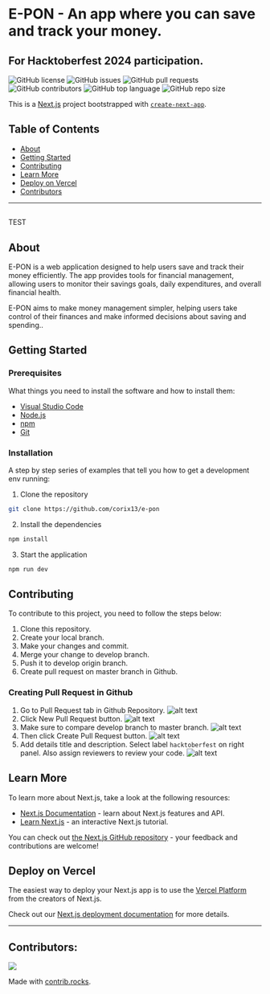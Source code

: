 # E-PON - An app where you can save and track your money.

## For Hacktoberfest 2024 participation. 

![GitHub license](https://img.shields.io/github/license/corix13/e-pon)
![GitHub issues](https://img.shields.io/github/issues/corix13/e-pon)
![GitHub pull requests](https://img.shields.io/github/issues-pr/corix13/e-pon)
![GitHub contributors](https://img.shields.io/github/contributors/corix13/e-pon)
![GitHub top language](https://img.shields.io/github/languages/top/corix13/e-pon)
![GitHub repo size](https://img.shields.io/github/repo-size/corix13/e-pon)

This is a [Next.js](https://nextjs.org) project bootstrapped with [`create-next-app`](https://nextjs.org/docs/app/api-reference/cli/create-next-app).

## Table of Contents
- [About](#about)
- [Getting Started](#getting-started)
- [Contributing](#contributing)
- [Learn More](#learn-more)
- [Deploy on Vercel](#deploy-on-vercel)
- [Contributors](#contributors)
---

##
TEST

## About
E-PON is a web application designed to help users save and track their money efficiently. The app provides tools for financial management, allowing users to monitor their savings goals, daily expenditures, and overall financial health.

E-PON aims to make money management simpler, helping users take control of their finances and make informed decisions about saving and spending..

## Getting Started

### Prerequisites

What things you need to install the software and how to install them:
- [Visual Studio Code](https://code.visualstudio.com/download)
- [Node.js](https://nodejs.org/en/download/)
- [npm](https://www.npmjs.com/get-npm)
- [Git](https://git-scm.com/downloads)

### Installation

A step by step series of examples that tell you how to get a development env running:
1. Clone the repository
```bash
git clone https://github.com/corix13/e-pon
```

2. Install the dependencies
```bash
npm install
```

3. Start the application
```bash
npm run dev
```

## Contributing
To contribute to this project, you need to follow the steps below:
1. Clone this repository.
2. Create your local branch.
3. Make your changes and commit.
4. Merge your change to develop branch.
5. Push it to develop origin branch.
6. Create pull request on master branch in Github.

### Creating Pull Request in Github
1. Go to Pull Request tab in Github Repository.
![alt text](public/image.png)
2. Click New Pull Request button.
![alt text](public/image-1.png)
3. Make sure to compare develop branch to master branch.
![alt text](public/image-2.png)
4. Then click Create Pull Request button.
![alt text](public/image-3.png)
5. Add details title and description. Select label `hacktoberfest` on right panel. Also assign reviewers to review your code.
![alt text](public/image-4.png)

## Learn More

To learn more about Next.js, take a look at the following resources:

- [Next.js Documentation](https://nextjs.org/docs) - learn about Next.js features and API.
- [Learn Next.js](https://nextjs.org/learn) - an interactive Next.js tutorial.

You can check out [the Next.js GitHub repository](https://github.com/vercel/next.js) - your feedback and contributions are welcome!

## Deploy on Vercel

The easiest way to deploy your Next.js app is to use the [Vercel Platform](https://vercel.com/new?utm_medium=default-template&filter=next.js&utm_source=create-next-app&utm_campaign=create-next-app-readme) from the creators of Next.js.

Check out our [Next.js deployment documentation](https://nextjs.org/docs/app/building-your-application/deploying) for more details.

---

## Contributors:
<a href="https://github.com/corix13/e-pon/graphs/contributors">
  <img src="https://contrib.rocks/image?repo=corix13/e-pon" />
</a>

Made with [contrib.rocks](https://contrib.rocks).